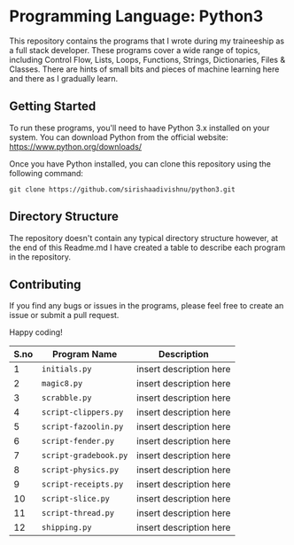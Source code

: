 # Programming Language: Python3

This repository contains the programs that I wrote during my traineeship as a full stack developer. These programs cover a wide range of topics, including Control Flow, Lists, Loops, Functions, Strings, Dictionaries, Files & Classes. There are hints of small bits and pieces of machine learning here and there as I gradually learn.

## Getting Started

To run these programs, you'll need to have Python 3.x installed on your system. You can download Python from the official website: https://www.python.org/downloads/

Once you have Python installed, you can clone this repository using the following command:

```
git clone https://github.com/sirishaadivishnu/python3.git
```

## Directory Structure

The repository doesn't contain any typical directory structure however, at the end of this Readme.md I have created a table to describe each program in the repository.

## Contributing

If you find any bugs or issues in the programs, please feel free to create an issue or submit a pull request.

Happy coding!



| S.no  | Program Name | Description |
| ------------- | ------------- | ------------- |
| 1  | `initials.py`  | insert description here  |
| 2  | `magic8.py`  | insert description here  |
| 3  | `scrabble.py`  | insert description here  |
| 4  | `script-clippers.py`  | insert description here  |
| 5  | `script-fazoolin.py`  | insert description here  |
| 6  | `script-fender.py`  | insert description here  |
| 7  | `script-gradebook.py`  | insert description here  |
| 8  | `script-physics.py`  | insert description here  |
| 9  | `script-receipts.py`  | insert description here  |
| 10  | `script-slice.py`  | insert description here  |
| 11  | `script-thread.py`  | insert description here  |
| 12  | `shipping.py`  | insert description here  |